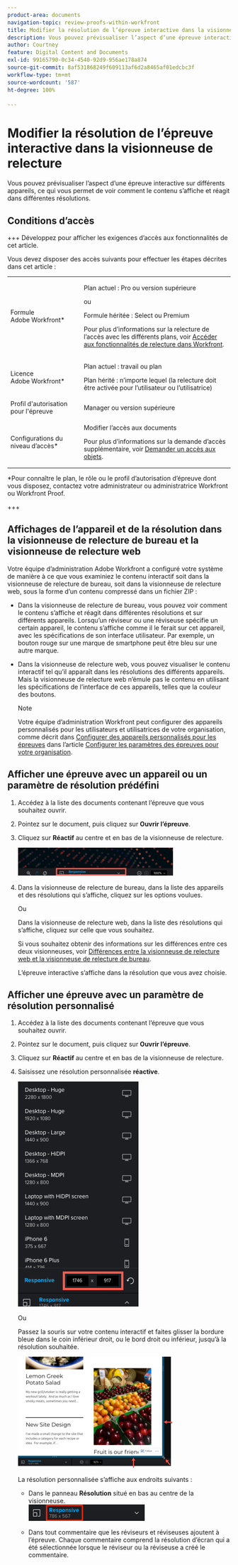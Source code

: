 ```yaml
---
product-area: documents
navigation-topic: review-proofs-within-workfront
title: Modifier la résolution de l’épreuve interactive dans la visionneuse de relecture
description: Vous pouvez prévisualiser l’aspect d’une épreuve interactive sur différents appareils, ce qui vous permet de voir comment le contenu s’affiche et réagit dans différentes résolutions.
author: Courtney
feature: Digital Content and Documents
exl-id: 99165790-0c34-4540-92d9-956ae178a874
source-git-commit: 8af531868249f609113af6d2a8465af01edcbc3f
workflow-type: tm+mt
source-wordcount: '587'
ht-degree: 100%

---
```


# Modifier la résolution de l’épreuve interactive dans la visionneuse de relecture

Vous pouvez prévisualiser l’aspect d’une épreuve interactive sur différents appareils, ce qui vous permet de voir comment le contenu s’affiche et réagit dans différentes résolutions.

## Conditions d’accès

+++ Développez pour afficher les exigences d’accès aux fonctionnalités de cet article.

Vous devez disposer des accès suivants pour effectuer les étapes décrites dans cet article :

<table style="table-layout:auto"> 
 <col> 
 <col> 
 <tbody> 
  <tr> 
   <td role="rowheader">Formule Adobe Workfront*</td> 
   <td> <p>Plan actuel : Pro ou version supérieure</p> <p>ou</p> <p>Formule héritée : Select ou Premium</p> <p>Pour plus d’informations sur la relecture de l’accès avec les différents plans, voir <a href="/help/quicksilver/administration-and-setup/manage-workfront/configure-proofing/access-to-proofing-functionality.md" class="MCXref xref">Accéder aux fonctionnalités de relecture dans Workfront</a>.</p> </td> 
  </tr> 
  <tr> 
   <td role="rowheader">Licence Adobe Workfront*</td> 
   <td> <p>Plan actuel : travail ou plan</p> <p>Plan hérité : n’importe lequel (la relecture doit être activée pour l’utilisateur ou l’utilisatrice)</p> </td> 
  </tr> 
  <tr> 
   <td role="rowheader">Profil d'autorisation pour l'épreuve </td> 
   <td>Manager ou version supérieure</td> 
  </tr> 
  <tr> 
   <td role="rowheader">Configurations du niveau d’accès*</td> 
   <td> <p>Modifier l’accès aux documents</p> <p>Pour plus d’informations sur la demande d’accès supplémentaire, voir <a href="../../../../workfront-basics/grant-and-request-access-to-objects/request-access.md" class="MCXref xref">Demander un accès aux objets</a>.</p> </td> 
  </tr> 
 </tbody> 
</table>

&#42;Pour connaître le plan, le rôle ou le profil d’autorisation d’épreuve dont vous disposez, contactez votre administrateur ou administratrice Workfront ou Workfront Proof.

+++

## Affichages de l’appareil et de la résolution dans la visionneuse de relecture de bureau et la visionneuse de relecture web

Votre équipe d’administration Adobe Workfront a configuré votre système de manière à ce que vous examiniez le contenu interactif soit dans la visionneuse de relecture de bureau, soit dans la visionneuse de relecture web, sous la forme d’un contenu compressé dans un fichier ZIP :

* Dans la visionneuse de relecture de bureau, vous pouvez voir comment le contenu s’affiche et réagit dans différentes résolutions et sur différents appareils. Lorsqu’un réviseur ou une réviseuse spécifie un certain appareil, le contenu s’affiche comme il le ferait sur cet appareil, avec les spécifications de son interface utilisateur. Par exemple, un bouton rouge sur une marque de smartphone peut être bleu sur une autre marque.

* Dans la visionneuse de relecture web, vous pouvez visualiser le contenu interactif tel qu’il apparaît dans les résolutions des différents appareils. Mais la visionneuse de relecture web n’émule pas le contenu en utilisant les spécifications de l’interface de ces appareils, telles que la couleur des boutons.

  >[!NOTE]
  >
  >Votre équipe d’administration Workfront peut configurer des appareils personnalisés pour les utilisateurs et utilisatrices de votre organisation, comme décrit dans [Configurer des appareils personnalisés pour les épreuves](/help/quicksilver/administration-and-setup/manage-workfront/configure-proofing/configure-proofing-organization.md#configure-custom-devices-for-proofs) dans l’article [Configurer les paramètres des épreuves pour votre organisation](/help/quicksilver/administration-and-setup/manage-workfront/configure-proofing/configure-proofing-organization.md).

## Afficher une épreuve avec un appareil ou un paramètre de résolution prédéfini

1. Accédez à la liste des documents contenant l’épreuve que vous souhaitez ouvrir.
1. Pointez sur le document, puis cliquez sur **Ouvrir l’épreuve**.
1. Cliquez sur **Réactif** au centre et en bas de la visionneuse de relecture.

   ![Resolution_option_in_DPV.png](assets/resolution-option-in-dpv-350x64.png)

1. Dans la visionneuse de relecture de bureau, dans la liste des appareils et des résolutions qui s’affiche, cliquez sur les options voulues.

   Ou

   Dans la visionneuse de relecture web, dans la liste des résolutions qui s’affiche, cliquez sur celle que vous souhaitez.

   Si vous souhaitez obtenir des informations sur les différences entre ces deux visionneuses, voir [Différences entre la visionneuse de relecture web et la visionneuse de relecture de bureau](../../../../review-and-approve-work/proofing/proofing-overview/understand-differences-between-web-viewer.md).

   L’épreuve interactive s’affiche dans la résolution que vous avez choisie.

## Afficher une épreuve avec un paramètre de résolution personnalisé

1. Accédez à la liste des documents contenant l’épreuve que vous souhaitez ouvrir.
1. Pointez sur le document, puis cliquez sur **Ouvrir l’épreuve**.
1. Cliquez sur **Réactif** au centre et en bas de la visionneuse de relecture.
1. Saisissez une résolution personnalisée **réactive**.

   ![Type_a_custom_resolution_DPV.png](assets/type-a-custom-resolution-dpv.png)

   Ou

   Passez la souris sur votre contenu interactif et faites glisser la bordure bleue dans le coin inférieur droit, ou le bord droit ou inférieur, jusqu’à la résolution souhaitée.

   ![Drag_blue_edges_for_resolution.png](assets/drag-blue-edges-for-resolution-350x251.png)

   La résolution personnalisée s’affiche aux endroits suivants :

   * Dans le panneau **Résolution** situé en bas au centre de la visionneuse.\
     ![Screenshot_2018-05-15_10-27-54.png](assets/screenshot-2018-05-15-10-27-54.png)

   * Dans tout commentaire que les réviseurs et réviseuses ajoutent à l’épreuve. Chaque commentaire comprend la résolution d’écran qui a été sélectionnée lorsque le réviseur ou la réviseuse a créé le commentaire.
